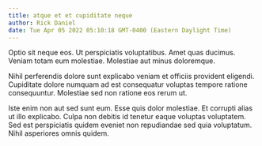 ```yaml
---
title: atque et et cupiditate neque
author: Rick Daniel
date: Tue Apr 05 2022 05:10:18 GMT-0400 (Eastern Daylight Time)
---
```

Optio sit neque eos. Ut perspiciatis voluptatibus. Amet quas ducimus. Veniam totam eum molestiae. Molestiae aut minus doloremque.

 Nihil perferendis dolore sunt explicabo veniam et officiis provident eligendi. Cupiditate dolore numquam ad est consequatur voluptas tempore ratione consequuntur. Molestiae sed non ratione eos rerum ut.

 Iste enim non aut sed sunt eum. Esse quis dolor molestiae. Et corrupti alias ut illo explicabo. Culpa non debitis id tenetur eaque voluptas voluptatem. Sed est perspiciatis quidem eveniet non repudiandae sed quia voluptatum. Nihil asperiores omnis quidem.